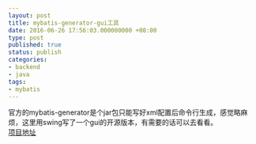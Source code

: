 ```yaml
---
layout: post
title: mybatis-generator-gui工具
date: 2016-06-26 17:56:03.000000000 +08:00
type: post
published: true
status: publish
categories:
- backend
- java
tags:
- mybatis
---
```

官方的mybatis-generator是个jar包只能写好xml配置后命令行生成，感觉略麻烦，这里用swing写了一个gui的开源版本，有需要的话可以去看看。   
[项目地址](https://github.com/xialeistudio/mybatis-generator-gui)